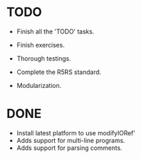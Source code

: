 TODO
====
- Finish all the 'TODO' tasks.
- Finish exercises.

- Thorough testings.
- Complete the R5RS standard.

- Modularization.

DONE
=====
- Install latest platform to use modifyIORef'
- Adds support for multi-line programs.
- Adds support for parsing comments.

